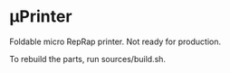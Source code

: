 μPrinter
=========

Foldable micro RepRap printer. Not ready for production.

To rebuild the parts, run sources/build.sh.
